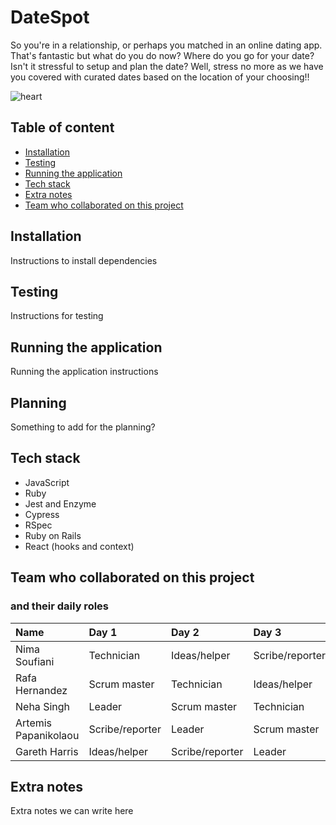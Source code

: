 # DateSpot
So you're in a relationship, or perhaps you matched in an online dating app. That's fantastic but what do you do now? Where do you go for your date? Isn't it stressful to setup and plan the date? Well, stress no more as we have you covered with curated dates based on the location of your choosing!!

![heart](https://upload.wikimedia.org/wikipedia/commons/5/52/Heart_icon_red_hollow.svg)

## Table of content

- [Installation](#installation)
- [Testing](#testing)
- [Running the application](#running-the-application)
- [Tech stack](#tech-stack)
- [Extra notes](#extra-notes)
- [Team who collaborated on this project](#team-who-collaborated-on-this-project)

## Installation

Instructions to install dependencies

## Testing

Instructions for testing

## Running the application

Running the application instructions

## Planning

Something to add for the planning?

## Tech stack

- JavaScript
- Ruby
- Jest and Enzyme
- Cypress
- RSpec
- Ruby on Rails
- React (hooks and context)

## Team who collaborated on this project

### and their daily roles

| Name                  | Day 1             | Day 2           | Day 3             | Day 4           | Day 5             |
| :-------------        | :-----------      | :-----------    | :-----------      | :-----------    | :-----------      |
| Nima Soufiani         | Technician        | Ideas/helper    | Scribe/reporter   | Leader          | Scrum master |
| Rafa Hernandez        | Scrum master      | Technician      | Ideas/helper      | Scribe/reporter | Leader      |
| Neha Singh            | Leader            | Scrum master    | Technician        | Ideas/helper    | Scribe/reporter            |
| Artemis Papanikolaou  | Scribe/reporter   | Leader          | Scrum master      | Technician      | Ideas/helper   |
| Gareth Harris         | Ideas/helper      | Scribe/reporter | Leader            | Scrum master    | Technician   |


## Extra notes

Extra notes we can write here

